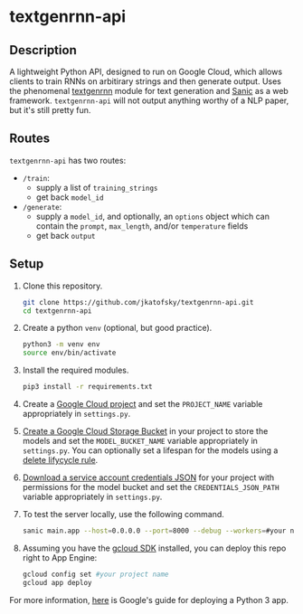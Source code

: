 # textgenrnn-api

## Description

A lightweight Python API, designed to run on Google Cloud, which allows clients to train RNNs on arbitirary strings and then generate output. Uses the phenomenal [textgenrnn](https://github.com/minimaxir/textgenrnn) module for text generation and [Sanic](https://github.com/huge-success/sanic) as a web framework. `textgenrnn-api` will not output anything worthy of a NLP paper, but it's still pretty fun.

## Routes

`textgenrnn-api` has two routes:

- `/train`:
  - supply a list of `training_strings`
  - get back `model_id`
- `/generate`:
  - supply a `model_id`, and optionally, an `options` object which can contain the `prompt`, `max_length`, and/or `temperature` fields
  - get back `output`

## Setup

1. Clone this repository.

   ```bash
   git clone https://github.com/jkatofsky/textgenrnn-api.git
   cd textgenrnn-api
   ```

2. Create a python `venv` (optional, but good practice).

   ```bash
   python3 -m venv env
   source env/bin/activate
   ```

3. Install the required modules.

   ```bash
   pip3 install -r requirements.txt
   ```

4. Create a [Google Cloud project](https://cloud.google.com/resource-manager/docs/creating-managing-projects) and set the `PROJECT_NAME` variable appropriately in `settings.py`.
5. [Create a Google Cloud Storage Bucket](https://cloud.google.com/storage/docs/creating-buckets#storage-create-bucket-console) in your project to store the models and set the `MODEL_BUCKET_NAME` variable appropriately in `settings.py`. You can optionally set a lifespan for the models using a [delete  lifycycle rule](https://cloud.google.com/storage/docs/lifecycle?_ga=2.24563129.-2066692002.1593836412#delete).
6. [Download a service account credentials JSON](https://cloud.google.com/storage/docs/reference/libraries#setting_up_authentication) for your project with permissions for the model bucket and set the `CREDENTIALS_JSON_PATH` variable appropriately in `settings.py`.

7. To test the server locally, use the following command.

   ```bash
   sanic main.app --host=0.0.0.0 --port=8000 --debug --workers=#your number of CPU cores
   ```

8. Assuming you have the [gcloud SDK](https://cloud.google.com/sdk/install) installed, you can deploy this repo right to App Engine:

   ```bash
   gcloud config set #your project name
   gcloud app deploy
   ```

For more information, [here](https://cloud.google.com/appengine/docs/standard/python3/building-app) is Google's guide for deploying a Python 3 app.
